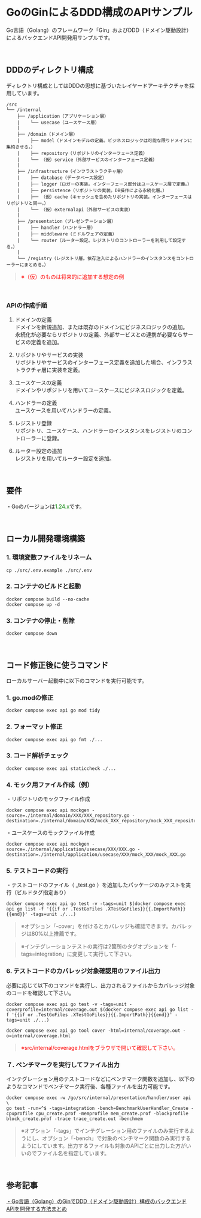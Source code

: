 # GoのGinによるDDD構成のAPIサンプル
Go言語（Golang）のフレームワーク「Gin」およびDDD（ドメイン駆動設計）によるバックエンドAPI開発用サンプルです。  
  
<br />
  
## DDDのディレクトリ構成　　
ディレクトリ構成としてはDDDの思想に基づいたレイヤードアーキテクチャを採用しています。  
  
```
/src
└── /internal
    ├── /application（アプリケーション層）
    |    └── usecase（ユースケース層）
    |
    ├── /domain（ドメイン層）
    |    ├── model（ドメインモデルの定義。ビジネスロジックは可能な限りドメインに集約させる。）
    |    ├── repository（リポジトリのインターフェース定義）
    |    └── （仮）service（外部サービスのインターフェース定義）
    |
    ├── /infrastructure（インフラストラクチャ層）
    |    ├── database（データベース設定）
    |    ├── logger（ロガーの実装。インターフェース部分はユースケース層で定義。）
    |    ├── persistence（リポジトリの実装。DB操作による永続化層。）
    |    ├── （仮）cache（キャッシュを含めたリポジトリの実装。インターフェースはリポジトリと同一。）
    |    └── （仮）externalapi（外部サービスの実装）
    |
    ├── /presentation（プレゼンテーション層）
    |    ├── handler（ハンドラー層）
    |    ├── middleware（ミドルウェアの定義）
    |    └── router（ルーター設定。レジストリのコントローラーを利用して設定する。）
    |
    └── /registry（レジストリ層。依存注入によるハンドラーのインスタンスをコントローラーにまとめる。）
```
> <span style="color:red">※（仮）のものは将来的に追加する想定の例</span>  
  
</br>
  
### APIの作成手順  
  1. ドメインの定義  
    ドメインを新規追加、または既存のドメインにビジネスロジックの追加。  
    永続化が必要ならリポジトリの定義、外部サービスとの連携が必要ならサービスの定義を追加。 
  
  2. リポジトリやサービスの実装  
    リポジトリやサービスのインターフェース定義を追加した場合、インフラストラクチャ層に実装を定義。  
  
  3. ユースケースの定義  
    ドメインやリポジトリを用いてユースケースにビジネスロジックを定義。
  
  4. ハンドラーの定義  
    ユースケースを用いてハンドラーの定義。  
  
  5. レジストリ登録  
    リポジトリ、ユースケース、ハンドラーのインスタンスをレジストリのコントローラーに登録。  
  
  6. ルーター設定の追加  
    レジストリを用いてルーター設定を追加。
  
<br />
  
## 要件
・Goのバージョンは<span style="color:green">1.24.x</span>です。  
  
<br />
  
## ローカル開発環境構築
### 1. 環境変数ファイルをリネーム
```
cp ./src/.env.example ./src/.env
```  
  
### 2. コンテナのビルドと起動
```
docker compose build --no-cache
docker compose up -d
```  
  
### 3. コンテナの停止・削除
```
docker compose down
```  
  
<br />
  
## コード修正後に使うコマンド
ローカルサーバー起動中に以下のコマンドを実行可能です。  
  
### 1. go.modの修正
```
docker compose exec api go mod tidy
```  
  
### 2. フォーマット修正
```
docker compose exec api go fmt ./...
```  
  
### 3. コード解析チェック
```
docker compose exec api staticcheck ./...
```  
  
### 4. モック用ファイル作成（例）  
・リポジトリのモックファイル作成
```
docker compose exec api mockgen -source=./internal/domain/XXX/XXX_repository.go -destination=./internal/domain/XXX/mock_XXX_repository/mock_XXX_repository.go
```  
  
・ユースケースのモックファイル作成  
```
docker compose exec api mockgen -source=./internal/application/usecase/XXX/XXX.go -destination=./internal/application/usecase/XXX/mock_XXX/mock_XXX.go
```
  
### 5. テストコードの実行
・テストコードのファイル（ _test.go ）を追加したパッケージのみテストを実行（ビルドタグ指定あり）
```
docker compose exec api go test -v -tags=unit $(docker compose exec api go list -f '{{if or .TestGoFiles .XTestGoFiles}}{{.ImportPath}}{{end}}' -tags=unit ./...)
```  
> ※オプション「-cover」を付けるとカバレッジも確認できます。カバレッジは80%以上推薦です。  
  
> ※インテグレーションテストの実行は2箇所のタグオプションを「-tags=integration」に変更して実行して下さい。  
  
### 6. テストコードのカバレッジ対象確認用のファイル出力
必要に応じて以下のコマンドを実行し、出力されるファイルからカバレッジ対象のコードを確認して下さい。  
```
docker compose exec api go test -v -tags=unit -coverprofile=internal/coverage.out $(docker compose exec api go list -f '{{if or .TestGoFiles .XTestGoFiles}}{{.ImportPath}}{{end}}' -tags=unit ./...)

docker compose exec api go tool cover -html=internal/coverage.out -o=internal/coverage.html
```  
> <span style="color:red">※src/internal/coverage.htmlをブラウザで開いて確認して下さい。</span>  
  
### ７. ベンチマークを実行してファイル出力
インテグレーション用のテストコードなどにベンチマーク関数を追加し、以下のようなコマンドでベンチマーク実行後、各種ファイルを出力可能です。  

```
docker compose exec -w /go/src/internal/presentation/handler/user api \
go test -run=^$ -tags=integration -bench=BenchmarkUserHandler_Create -cpuprofile cpu_create.prof -memprofile mem_create.prof -blockprofile block_create.prof -trace trace_create.out -benchmem
```
> ※オプション「-tags」でインテグレーション用のファイルのみ実行するようにし、オプション「-bench」で対象のベンチマーク関数のみ実行するようにしています。出力するファイルも対象のAPIごとに出力した方がいいのでファイル名を指定しています。  
  
<br />
  
## 参考記事  
[・Go言語（Golang）のGinでDDD（ドメイン駆動設計）構成のバックエンドAPIを開発する方法まとめ](https://golang.tomoyuki65.com/how-to-develop-api-with-ddd-using-gin-in-golang)  
  